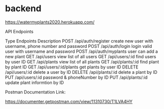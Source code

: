 # backend

https://watermyplants2020.herokuapp.com/

API Endpoints

Type	    Endpoints	                  Description
POST	    /api/auth/register	          create new user with username, phone number and password
POST	    /api/auth/login	              login valid user with username and password
POST	    /api/auth/myplants	          user can add a new plant
GET	        /api/users	                  view list of all users
GET	        /api/users/:id	              find users by user ID
GET	        /api/plants	                  view list of all plants
GET	        /api/plants/:id	              find plant by plant ID
GET	        /api/users/:id/plants	      get plants by user ID
DELETE	    /api/users/:id	              delete a user by ID
DELETE	    /api/plants/:id	              delete a plant by ID
PUT	        /api/users/:id	              password & phoneNumber by ID
PUT	        /api/plants/:id	              update plant informtion by ID

Postman Documentation Link:

https://documenter.getpostman.com/view/11310730/T1LVA4HY